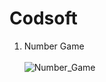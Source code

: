 # Codsoft
1. Number Game<br><br>
![Number_Game](https://github.com/muskangupta21/Codsoft/assets/142207595/6d94ed59-b15e-4c96-83ee-d714dd364ea0)
